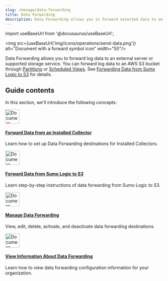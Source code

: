 ```yaml
---
slug: /manage/data-forwarding
title: Data Forwarding
description: Data Forwarding allows you to forward selected data to an external server or Amazon S3.
---
```


import useBaseUrl from '@docusaurus/useBaseUrl';

<img src={useBaseUrl('img/icons/operations/send-data.png')} alt="Document with a forward symbol icon" width="50"/>

Data Forwarding allows you to forward log data to an external server or supported storage service. You can forward log data to an AWS S3 bucket through [Partitions](/docs/manage/partitions) or [Scheduled Views](/docs/manage/scheduled-views). See [Forwarding Data from Sumo Logic to S3](/docs/manage/data-forwarding/amazon-s3-bucket/) for details.

## Guide contents

In this section, we'll introduce the following concepts:

<div className="box-wrapper">
  <div className="box smallbox card">
    <div className="container">
      <a href="/docs/manage/data-forwarding/installed-collectors">
        <img src={useBaseUrl('img/icons/operations/send-data.png')} alt="Document with a forward symbol  icon" width="45" />
        <h4>Forward Data from an Installed Collector</h4>
      </a>
      <p>Learn how to set up Data Forwarding destinations for Installed Collectors.</p>
    </div>
  </div>
  <div className="box smallbox card">
    <div className="container">
      <a href="/docs/manage/data-forwarding/amazon-s3-bucket">
        <img src={useBaseUrl('img/icons/operations/send-data.png')} alt="Document with a forward symbol  icon" width="45" />
        <h4>Forward Data from Sumo Logic to S3</h4>
      </a>
      <p>Learn step-by-step instructions of data forwarding from Sumo Logic to S3.</p>
    </div>
  </div>
  <div className="box smallbox card">
    <div className="container">
      <a href="/docs/manage/data-forwarding/manage">
        <img src={useBaseUrl('img/icons/operations/send-data.png')} alt="Document with a forward symbol  icon" width="45" />
        <h4>Manage Data Forwarding</h4>
      </a>
      <p>View, edit, delete, activate, and deactivate data forwarding destinations.</p>
    </div>
  </div>
  <div className="box smallbox card">
    <div className="container">
      <a href="/docs/manage/data-forwarding/view-list-data-forwarding/">
        <img src={useBaseUrl('img/icons/operations/send-data.png')} alt="Document with a forward symbol  icon" width="45" />
        <h4>View Information About Data Forwarding</h4>
      </a>
      <p>Learn how to view data forwarding configuration information for your organization.</p>
    </div>
  </div>
  </div>
